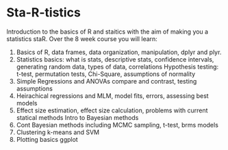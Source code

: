 # Sta-R-tistics
Introduction to the basics of R and staitics with the aim of making you a statistics staR. Over the 8 week course you will learn:

1. Basics of R, data frames, data organization, manipulation, dplyr and plyr.
2. Statistics basics: what is stats, descriptive stats, confidence intervals, generating random data, types of data, correlations Hypothesis testing: t-test, permutation tests, Chi-Square, assumptions of normality 
3. Simple Regressions and ANOVAs compare and contrast, testing assumptions
4. Heirachical regressions and MLM, model fits, errors, assessing best models
5. Effect size estimation, effect size calculation, problems with current statical methods Intro to Bayesian methods
6. Cont Bayesian methods including MCMC sampling, t-test, brms models
7. Clustering k-means and SVM
8. Plotting basics ggplot 


